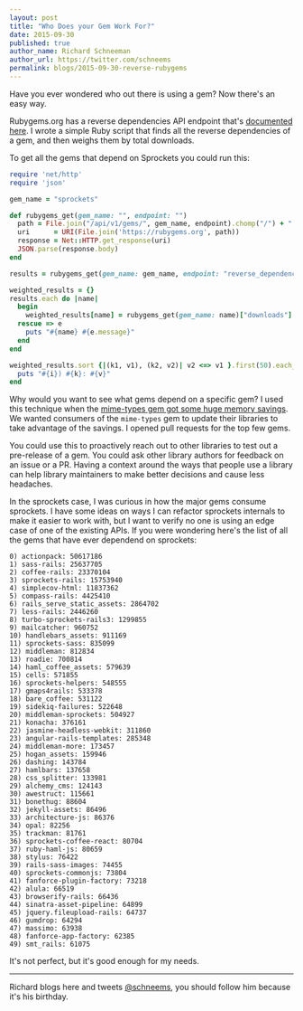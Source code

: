 ```yaml
---
layout: post
title: "Who Does your Gem Work For?"
date: 2015-09-30
published: true
author_name: Richard Schneeman
author_url: https://twitter.com/schneems
permalink: blogs/2015-09-30-reverse-rubygems
---
```

Have you ever wondered who out there is using a gem? Now there's an easy way.

Rubygems.org has a reverse dependencies API endpoint that's [documented here](https://guides.rubygems.org/rubygems-org-api/#get---apiv1gemsgem-namereversedependenciesjson). I wrote a simple Ruby script that finds all the reverse dependencies of a gem, and then weighs them by total downloads.

To get all the gems that depend on Sprockets you could run this:

```ruby
require 'net/http'
require 'json'

gem_name = "sprockets"

def rubygems_get(gem_name: "", endpoint: "")
  path = File.join("/api/v1/gems/", gem_name, endpoint).chomp("/") + ".json"
  uri      = URI(File.join('https://rubygems.org', path))
  response = Net::HTTP.get_response(uri)
  JSON.parse(response.body)
end

results = rubygems_get(gem_name: gem_name, endpoint: "reverse_dependencies")

weighted_results = {}
results.each do |name|
  begin
    weighted_results[name] = rubygems_get(gem_name: name)["downloads"]
  rescue => e
    puts "#{name} #{e.message}"
  end
end

weighted_results.sort {|(k1, v1), (k2, v2)| v2 <=> v1 }.first(50).each_with_index do |(k, v), i|
  puts "#{i}) #{k}: #{v}"
end
```

Why would you want to see what gems depend on a specific gem? I used this technique when the [mime-types gem got some huge memory savings](https://github.com/mime-types/ruby-mime-types/pull/96#issuecomment-101376539). We wanted consumers of the `mime-types` gem to update their libraries to take advantage of the savings. I opened pull requests for the top few gems.

You could use this to proactively reach out to other libraries to test out a pre-release of a gem. You could ask other library authors for feedback on an issue or a PR. Having a context around the ways that people use a library can help library maintainers to make better decisions and cause less headaches.

In the sprockets case, I was curious in how the major gems consume sprockets. I have some ideas on ways I can refactor sprockets internals to make it easier to work with, but I want to verify no one is using an edge case of one of the existing APIs. If you were wondering here's the list of all the gems that have ever dependend on sprockets:

```
0) actionpack: 50617186
1) sass-rails: 25637705
2) coffee-rails: 23370104
3) sprockets-rails: 15753940
4) simplecov-html: 11837362
5) compass-rails: 4425410
6) rails_serve_static_assets: 2864702
7) less-rails: 2446260
8) turbo-sprockets-rails3: 1299855
9) mailcatcher: 960752
10) handlebars_assets: 911169
11) sprockets-sass: 835099
12) middleman: 812834
13) roadie: 700814
14) haml_coffee_assets: 579639
15) cells: 571855
16) sprockets-helpers: 548555
17) gmaps4rails: 533378
18) bare_coffee: 531122
19) sidekiq-failures: 522648
20) middleman-sprockets: 504927
21) konacha: 376161
22) jasmine-headless-webkit: 311860
23) angular-rails-templates: 285348
24) middleman-more: 173457
25) hogan_assets: 159946
26) dashing: 143784
27) hamlbars: 137658
28) css_splitter: 133981
29) alchemy_cms: 124143
30) awestruct: 115661
31) bonethug: 88604
32) jekyll-assets: 86496
33) architecture-js: 86376
34) opal: 82256
35) trackman: 81761
36) sprockets-coffee-react: 80704
37) ruby-haml-js: 80659
38) stylus: 76422
39) rails-sass-images: 74455
40) sprockets-commonjs: 73804
41) fanforce-plugin-factory: 73218
42) alula: 66519
43) browserify-rails: 66436
44) sinatra-asset-pipeline: 64899
45) jquery.fileupload-rails: 64737
46) gumdrop: 64294
47) massimo: 63938
48) fanforce-app-factory: 62385
49) smt_rails: 61075
```

It's not perfect, but it's good enough for my needs.

---

Richard blogs here and tweets [@schneems](https://twitter.com/schneems), you should follow him because it's his birthday.
